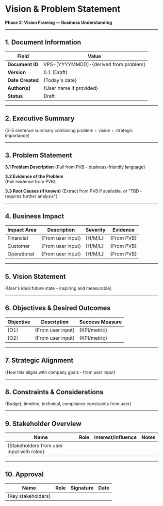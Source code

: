 # Vision & Problem Statement
**Phase 2: Vision Framing — Business Understanding**

---

## 1. Document Information
| Field | Value |
|-------|-------|
| **Document ID** | VPS-[YYYYMMDD]-{derived from problem} |
| **Version** | 0.1 (Draft) |
| **Date Created** | {Today's date} |
| **Author(s)** | {User name if provided} |
| **Status** | Draft |

---

## 2. Executive Summary
{3-5 sentence summary combining problem + vision + strategic importance}

---

## 3. Problem Statement
**3.1 Problem Description**
{Pull from PVB - business-friendly language}

**3.2 Evidence of the Problem**  
{Pull evidence from PVB}

**3.3 Root Causes (if known)**
{Extract from PVB if available, or "TBD - requires further analysis"}

---

## 4. Business Impact
| Impact Area | Description | Severity | Evidence |
|-------------|-------------|----------|----------|
| Financial | {From user input} | {H/M/L} | {From PVB} |
| Customer | {From user input} | {H/M/L} | {From PVB} |
| Operational | {From user input} | {H/M/L} | {From PVB} |

---

## 5. Vision Statement
{User's ideal future state - inspiring and measurable}

---

## 6. Objectives & Desired Outcomes
| Objective | Description | Success Measure |
|-----------|-------------|-----------------|
| {O1} | {From user input} | {KPI/metric} |
| {O2} | {From user input} | {KPI/metric} |

---

## 7. Strategic Alignment
{How this aligns with company goals - from user input}

---

## 8. Constraints & Considerations
{Budget, timeline, technical, compliance constraints from user}

---

## 9. Stakeholder Overview
| Name | Role | Interest/Influence | Notes |
|------|------|-------------------|-------|
| {Stakeholders from user input with roles} |

---

## 10. Approval
| Name | Role | Signature | Date |
|------|------|-----------|------|
| {Key stakeholders} | | | |